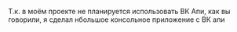 Т.к. в моём проекте не планируется использовать ВК Апи, как вы говорили, я сделал нбольшое консольное приложение с ВК апи

